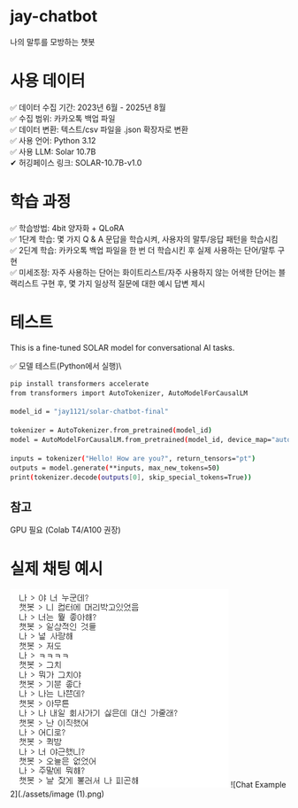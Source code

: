# jay-chatbot
나의 말투를 모방하는 챗봇

# 사용 데이터
✅ 데이터 수집 기간: 2023년 6월 - 2025년 8월\
✅ 수집 범위: 카카오톡 백업 파일\
✅ 데이터 변환: 텍스트/csv 파일을 .json 확장자로 변환\
✅ 사용 언어: Python 3.12\
✅ 사용 LLM: Solar 10.7B\
✔ 허깅페이스 링크: SOLAR-10.7B-v1.0

# 학습 과정
✅ 학습방법: 4bit 양자화 + QLoRA\
✅ 1단계 학습: 몇 가지 Q & A 문답을 학습시켜, 사용자의 말투/응답 패턴을 학습시킴\
✅ 2딘계 학습: 카카오톡 백업 파일을 한 번 더 학습시킨 후 실제 사용하는 단어/말투 구현\
✅ 미세조정: 자주 사용하는 단어는 화이트리스트/자주 사용하지 않는 어색한 단어는 블랙리스트 구현 후, 몇 가지 일상적 질문에 대한 예시 답변 제시

# 테스트 
This is a fine-tuned SOLAR model for conversational AI tasks.

✅ 모델 테스트(Python에서 실행)\

```bash
pip install transformers accelerate
from transformers import AutoTokenizer, AutoModelForCausalLM

model_id = "jay1121/solar-chatbot-final"

tokenizer = AutoTokenizer.from_pretrained(model_id)
model = AutoModelForCausalLM.from_pretrained(model_id, device_map="auto")

inputs = tokenizer("Hello! How are you?", return_tensors="pt")
outputs = model.generate(**inputs, max_new_tokens=50)
print(tokenizer.decode(outputs[0], skip_special_tokens=True))

```

## 참고
GPU 필요 (Colab T4/A100 권장)

# 실제 채팅 예시
![Chat Example 1](./assets/image.png)
![Chat Example 2](./assets/image (1).png)

